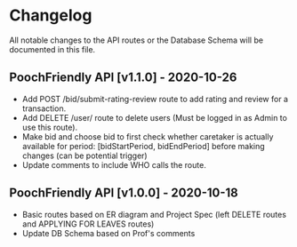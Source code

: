 # Changelog

All notable changes to the API routes or the Database Schema will be documented in this file.

## PoochFriendly API [v1.1.0] - 2020-10-26

- Add POST /bid/submit-rating-review route to add rating and review for a transaction.
- Add DELETE /user/ route to delete users (Must be logged in as Admin to use this route).
- Make bid and choose bid to first check whether caretaker is actually available for period: [bidStartPeriod, bidEndPeriod] before making changes (can be potential trigger)
- Update comments to include WHO calls the route.

## PoochFriendly API [v1.0.0] - 2020-10-18

- Basic routes based on ER diagram and Project Spec (left DELETE routes and APPLYING FOR LEAVES routes)
- Update DB Schema based on Prof's comments
